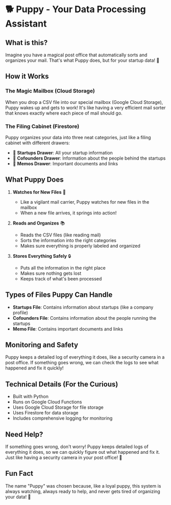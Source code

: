 # 🐕 Puppy - Your Data Processing Assistant

## What is this?

Imagine you have a magical post office that automatically sorts and organizes your mail. That's what Puppy does, but for your startup data! 🎯

## How it Works

### The Magic Mailbox (Cloud Storage)
When you drop a CSV file into our special mailbox (Google Cloud Storage), Puppy wakes up and gets to work! It's like having a very efficient mail sorter that knows exactly where each piece of mail should go.

### The Filing Cabinet (Firestore)
Puppy organizes your data into three neat categories, just like a filing cabinet with different drawers:
- 📁 **Startups Drawer**: All your startup information
- 👥 **Cofounders Drawer**: Information about the people behind the startups
- 📝 **Memos Drawer**: Important documents and links

## What Puppy Does

1. **Watches for New Files** 👀
   - Like a vigilant mail carrier, Puppy watches for new files in the mailbox
   - When a new file arrives, it springs into action!

2. **Reads and Organizes** 📚
   - Reads the CSV files (like reading mail)
   - Sorts the information into the right categories
   - Makes sure everything is properly labeled and organized

3. **Stores Everything Safely** 🔒
   - Puts all the information in the right place
   - Makes sure nothing gets lost
   - Keeps track of what's been processed

## Types of Files Puppy Can Handle

- **Startups File**: Contains information about startups (like a company profile)
- **Cofounders File**: Contains information about the people running the startups
- **Memo File**: Contains important documents and links

## Monitoring and Safety

Puppy keeps a detailed log of everything it does, like a security camera in a post office. If something goes wrong, we can check the logs to see what happened and fix it quickly!

## Technical Details (For the Curious)

- Built with Python
- Runs on Google Cloud Functions
- Uses Google Cloud Storage for file storage
- Uses Firestore for data storage
- Includes comprehensive logging for monitoring

## Need Help?

If something goes wrong, don't worry! Puppy keeps detailed logs of everything it does, so we can quickly figure out what happened and fix it. Just like having a security camera in your post office! 🎥

## Fun Fact

The name "Puppy" was chosen because, like a loyal puppy, this system is always watching, always ready to help, and never gets tired of organizing your data! 🐾 